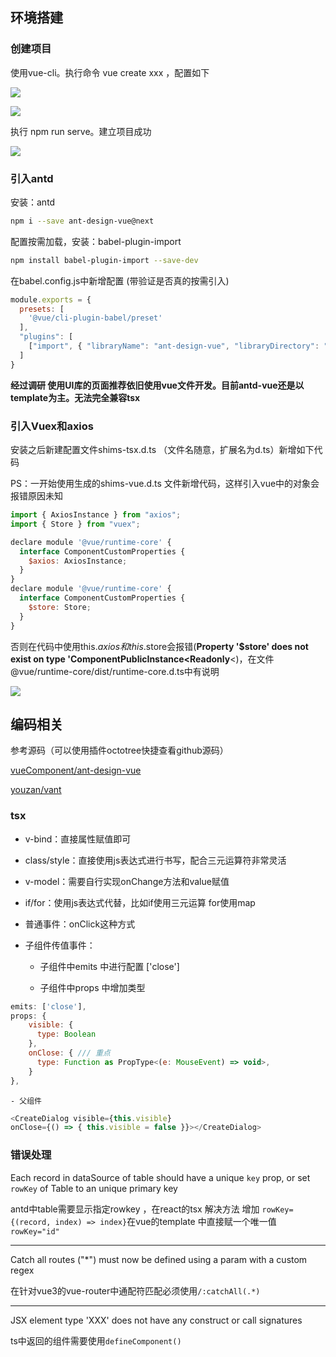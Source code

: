 ## 环境搭建

### 创建项目

使用vue-cli。执行命令 vue create xxx ，配置如下

![](https://tcs.teambition.net/storage/3120a44a7050f7027c4ac2f42040c3ee48db?Signature=eyJhbGciOiJIUzI1NiIsInR5cCI6IkpXVCJ9.eyJBcHBJRCI6IjU5Mzc3MGZmODM5NjMyMDAyZTAzNThmMSIsIl9hcHBJZCI6IjU5Mzc3MGZmODM5NjMyMDAyZTAzNThmMSIsIl9vcmdhbml6YXRpb25JZCI6IiIsImV4cCI6MTYwODc3NjE3MiwiaWF0IjoxNjA4MTcxMzcyLCJyZXNvdXJjZSI6Ii9zdG9yYWdlLzMxMjBhNDRhNzA1MGY3MDI3YzRhYzJmNDIwNDBjM2VlNDhkYiJ9.Bwf2iyjbMgqxgnkVzv_Cnb8Yg1EUo-isedigh_DlIFE&download=image.png "")

![](https://tcs.teambition.net/storage/3120b78e16a7ab9b4eff2b924e70a64963d5?Signature=eyJhbGciOiJIUzI1NiIsInR5cCI6IkpXVCJ9.eyJBcHBJRCI6IjU5Mzc3MGZmODM5NjMyMDAyZTAzNThmMSIsIl9hcHBJZCI6IjU5Mzc3MGZmODM5NjMyMDAyZTAzNThmMSIsIl9vcmdhbml6YXRpb25JZCI6IiIsImV4cCI6MTYwODc3NjE3MiwiaWF0IjoxNjA4MTcxMzcyLCJyZXNvdXJjZSI6Ii9zdG9yYWdlLzMxMjBiNzhlMTZhN2FiOWI0ZWZmMmI5MjRlNzBhNjQ5NjNkNSJ9.fMlqclBDa3Ww9yREDy1_e5zNCHC22DSEQnDRjZYTzHs&download=image.png "")

执行 npm run serve。建立项目成功

![](https://tcs.teambition.net/storage/31208fa83092e844c1d315e9d769102110a5?Signature=eyJhbGciOiJIUzI1NiIsInR5cCI6IkpXVCJ9.eyJBcHBJRCI6IjU5Mzc3MGZmODM5NjMyMDAyZTAzNThmMSIsIl9hcHBJZCI6IjU5Mzc3MGZmODM5NjMyMDAyZTAzNThmMSIsIl9vcmdhbml6YXRpb25JZCI6IiIsImV4cCI6MTYwODc3NjE3MiwiaWF0IjoxNjA4MTcxMzcyLCJyZXNvdXJjZSI6Ii9zdG9yYWdlLzMxMjA4ZmE4MzA5MmU4NDRjMWQzMTVlOWQ3NjkxMDIxMTBhNSJ9.4UDxPXl1bWj7qu9c72w3Q536Fw7fXWjY_aPhGN6QOvw&download=image.png "")

### 引入antd

安装：antd

```bash
npm i --save ant-design-vue@next
```

配置按需加载，安装：babel-plugin-import 

```bash
npm install babel-plugin-import --save-dev
```

在babel.config.js中新增配置 (带验证是否真的按需引入)

```javascript
module.exports = {
  presets: [
    '@vue/cli-plugin-babel/preset'
  ],
  "plugins": [
    ["import", { "libraryName": "ant-design-vue", "libraryDirectory": "es", "style": "css" }] // `style: true` 会加载 less 文件
  ]
}
```

**经过调研 使用UI库的页面推荐依旧使用vue文件开发。目前antd-vue还是以template为主。无法完全兼容tsx**

### 引入Vuex和axios

安装之后新建配置文件shims-tsx.d.ts （文件名随意，扩展名为d.ts）新增如下代码

PS：一开始使用生成的shims-vue.d.ts 文件新增代码，这样引入vue中的对象会报错原因未知

```javascript
import { AxiosInstance } from "axios";
import { Store } from "vuex";

declare module '@vue/runtime-core' {
  interface ComponentCustomProperties {
    $axios: AxiosInstance;
  }
}
declare module '@vue/runtime-core' {
  interface ComponentCustomProperties {
    $store: Store;
  }
}
```

否则在代码中使用this.$axios 和 this.$store会报错(**Property '$store' does not exist on type 'ComponentPublicInstance<Readonly**<)，在文件@vue/runtime-core/dist/runtime-core.d.ts中有说明

![](https://tcs.teambition.net/storage/3120ce4bfcdf66e9e831b16b63adff9de282?Signature=eyJhbGciOiJIUzI1NiIsInR5cCI6IkpXVCJ9.eyJBcHBJRCI6IjU5Mzc3MGZmODM5NjMyMDAyZTAzNThmMSIsIl9hcHBJZCI6IjU5Mzc3MGZmODM5NjMyMDAyZTAzNThmMSIsIl9vcmdhbml6YXRpb25JZCI6IiIsImV4cCI6MTYwODc3NjE3MiwiaWF0IjoxNjA4MTcxMzcyLCJyZXNvdXJjZSI6Ii9zdG9yYWdlLzMxMjBjZTRiZmNkZjY2ZTllODMxYjE2YjYzYWRmZjlkZTI4MiJ9.zJJO7URQheR90zVhjg2EnVXnmIsuXkpNbNsbqDwxzw8&download=image.png "")

## 编码相关

参考源码（可以使用插件octotree快捷查看github源码）

[vueComponent/ant-design-vue](https://github.com/vueComponent/ant-design-vue)

[youzan/vant](https://github.com/youzan/vant)

### tsx

- v-bind：直接属性赋值即可

- class/style：直接使用js表达式进行书写，配合三元运算符非常灵活

- v-model：需要自行实现onChange方法和value赋值

- if/for：使用js表达式代替，比如if使用三元运算 for使用map

- 普通事件：onClick这种方式

- 子组件传值事件：

    - 子组件中emits 中进行配置 ['close']

    - 子组件中props 中增加类型 

```javascript
emits: ['close'],
props: {
	visible: {
      type: Boolean
    },
    onClose: { /// 重点
      type: Function as PropType<(e: MouseEvent) => void>,
    }
},
```

    - 父组件

```javascript
<CreateDialog visible={this.visible} 
onClose={() => { this.visible = false }}></CreateDialog>
```


### 错误处理

Each record in dataSource of table should have a unique `key` prop, or set `rowKey` of Table to an unique primary key 

antd中table需要显示指定rowkey ，在react的tsx 解决方法 增加 `rowKey={(record, index) => index}`在vue的template 中直接赋一个唯一值 `rowKey="id"`

***

Catch all routes ("*") must now be defined using a param with a custom regex

在针对vue3的vue-router中通配符匹配必须使用`/:catchAll(.*)`

***

JSX element type 'XXX' does not have any construct or call signatures

ts中返回的组件需要使用`defineComponent()`



